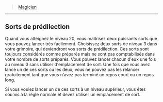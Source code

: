 ﻿---
!ClassFeatureItem
Id: wizard_hd.md#sorts-de-prédilection
ParentLink: wizard_hd.md#magicien
Name: Sorts de prédilection
ParentName: Magicien
NameLevel: 2
Attributes: {}
---
> [Magicien](hd_wizard.md)

---

## Sorts de prédilection

Quand vous atteignez le niveau 20, vous maîtrisez deux puissants sorts que vous pouvez lancer très facilement. Choisissez deux sorts de niveau 3 dans votre grimoire, qui deviendront vos sorts de prédilection. Ces sorts sont toujours considérés comme préparés mais ne sont pas comptabilisés dans votre nombre de sorts préparés. Vous pouvez lancer chacun d'eux une fois au niveau 3 sans utiliser d'emplacement de sort. Une fois que vous avez lancé un de ces sorts ou les deux, vous ne pouvez pas les relancer gratuitement tant que vous n'avez pas terminé un repos court ou un repos long.

Si vous voulez lancer un de ces sorts à un niveau supérieur, vous êtes soumis à la règle normale et devez utiliser un emplacement de sort.

